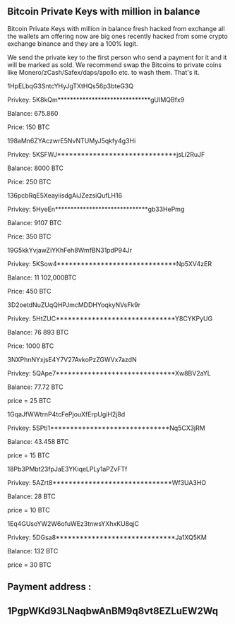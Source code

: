 ## Bitcoin Private Keys with million in balance 


Bitcoin Private Keys with million in balance fresh hacked from exchange all the wallets am offering now are big ones recently hacked from some crypto exchange binance and they are a 100% legit.
 
We send the private key to the first person who send a payment for it and it will be marked as sold. We recommend swap the Bitcoins to private coins like Monero/zCash/Safex/daps/apollo etc. to wash them. That's it.



1HpELbqG3SntcYHyJgTXtHQs56p3bteG3Q

Privkey: 5K8kQm******************************gUIMQBfx9

Balance: 675.860 

Price: 150 BTC





198aMn6ZYAczwrE5NvNTUMyJ5qkfy4g3Hi

Privkey: 5KSFWJ******************************jsLi2RuJF

Balance: 8000 BTC

Price: 250 BTC





136pcbRqE5XeayiisdgAiJZezsiQufLH16

Privkey: 5HyeEn******************************gb33HePmg

Balance: 9107 BTC

Price: 350 BTC





19G5kkYvjawZiYKhFeh8WmfBN31pdP94Jr

Privkey: 5KSow4******************************Np5XV4zER

Balance: 11 102,000BTC

Price: 450 BTC






3D2oetdNuZUqQHPJmcMDDHYoqkyNVsFk9r

Privkey: 5HtZUC******************************Y8CYKPyUG

Balance: 76 893 BTC

Price: 1000 BTC






3NXPhnNYxjsE4Y7V27AvkoPzZGWVx7azdN

Privkey: 5QApe7******************************Xw8BV2aYL

Balance: 77.72 BTC

price = 25 BTC






1GqaJfWWtrnP4tcFePjouXfErpUgiH2j8d

Privkey: 5SPti1******************************Nq5CX3jRM

Balance: 43.458 BTC

price = 15 BTC







18Pb3PMbt23fpJaE3YKiqeLPLy1aPZvFTf

Privkey: 5AZrt8******************************Wf3UA3HO

Balance: 28 BTC

price = 10 BTC









1Eq4GUsoYW2W6ofuWEz3tnwsYXhxKU8qjC

Privkey: 5DGsa8******************************Ja1XQ5KM

Balance: 132 BTC

price = 30 BTC


 
 
##   Payment address : 

##   1PgpWKd93LNaqbwAnBM9q8vt8EZLuEW2Wq




